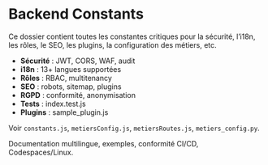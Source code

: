 # Backend Constants

Ce dossier contient toutes les constantes critiques pour la sécurité, l’i18n, les rôles, le SEO, les plugins, la configuration des métiers, etc.

- **Sécurité** : JWT, CORS, WAF, audit
- **i18n** : 13+ langues supportées
- **Rôles** : RBAC, multitenancy
- **SEO** : robots, sitemap, plugins
- **RGPD** : conformité, anonymisation
- **Tests** : index.test.js
- **Plugins** : sample_plugin.js

Voir `constants.js`, `metiersConfig.js`, `metiersRoutes.js`, `metiers_config.py`.

Documentation multilingue, exemples, conformité CI/CD, Codespaces/Linux.
